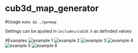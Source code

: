 # cub3d_map_generator

#Usage
`make && ./genmap`

Settings can be ajusted in `includes/cub3d.h` as definded values

#Examples
![example 1](https://github.com/Jerome-JJT/cub3d_map_generator/blob/main/example1.png?raw=true "Example 1")
![example 2](https://github.com/Jerome-JJT/cub3d_map_generator/blob/main/example1.png?raw=true "Example 2")
![example 3](https://github.com/Jerome-JJT/cub3d_map_generator/blob/main/example1.png?raw=true "Example 3")
![example 4](https://github.com/Jerome-JJT/cub3d_map_generator/blob/main/example1.png?raw=true "Example 4")
![example 5](https://github.com/Jerome-JJT/cub3d_map_generator/blob/main/example1.png?raw=true "Example 5")
![example 6](https://github.com/Jerome-JJT/cub3d_map_generator/blob/main/example1.png?raw=true "Example 6")
